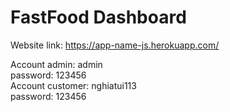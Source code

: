 
# FastFood Dashboard


Website link: https://app-name-js.herokuapp.com/


Account admin: admin <br> password: 123456 <br>
Account customer: nghiatui113 <br> password: 123456
